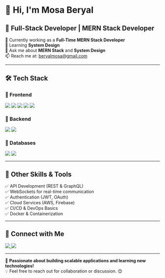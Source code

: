 # 👋 Hi, I'm Mosa Beryal  

## 🚀 Full-Stack Developer | MERN Stack Developer  

🔭 Currently working as a **Full-Time MERN Stack Developer**  
🌱 Learning **System Design**  
💬 Ask me about **MERN Stack** and **System Design**  
📫 Reach me at: [beryalmosa@gmail.com](mailto:beryalmosa@gmail.com)  

---

## 🛠️ Tech Stack  

### 🔹 Frontend  
<p align="left">
  <img src="https://img.shields.io/badge/-HTML5-E34F26?style=flat&logo=html5&logoColor=white" />
  <img src="https://img.shields.io/badge/-CSS3-1572B6?style=flat&logo=css3&logoColor=white" />
  <img src="https://img.shields.io/badge/-JavaScript-F7DF1E?style=flat&logo=javascript&logoColor=black" />
  <img src="https://img.shields.io/badge/-TypeScript-007ACC?style=flat&logo=typescript&logoColor=white" />
  <img src="https://img.shields.io/badge/-React-61DAFB?style=flat&logo=react&logoColor=black" />
</p>

### 🔹 Backend  
<p align="left">
  <img src="https://img.shields.io/badge/-Node.js-339933?style=flat&logo=node.js&logoColor=white" />
  <img src="https://img.shields.io/badge/-Express.js-000000?style=flat&logo=express&logoColor=white" />
</p>

### 🔹 Databases  
<p align="left">
  <img src="https://img.shields.io/badge/-MongoDB-47A248?style=flat&logo=mongodb&logoColor=white" />
  <img src="https://img.shields.io/badge/-MySQL-4479A1?style=flat&logo=mysql&logoColor=white" />
</p>

---

## 📌 Other Skills & Tools  
✅ API Development (REST & GraphQL)  
✅ WebSockets for real-time communication  
✅ Authentication (JWT, OAuth)  
✅ Cloud Services (AWS, Firebase)  
✅ CI/CD & DevOps Basics  
✅ Docker & Containerization  

---

## 🔗 Connect with Me  

<p align="left">
  <a href="your-linkedin-url">
    <img src="https://img.shields.io/badge/-LinkedIn-0077B5?style=flat&logo=linkedin&logoColor=white" />
  </a>
  <a href="your-github-url">
    <img src="https://img.shields.io/badge/-GitHub-181717?style=flat&logo=github&logoColor=white" />
  </a>
</p>

---

🚀 **Passionate about building scalable applications and learning new technologies!**  
💡 Feel free to reach out for collaboration or discussion. 😊
